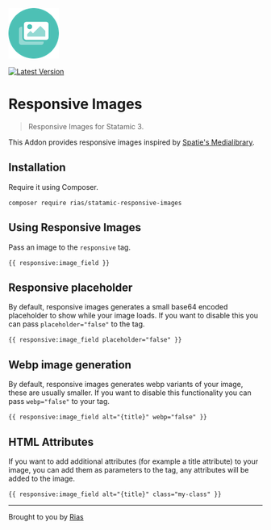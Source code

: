 ![Icon](icon.png)

[![Latest Version](https://img.shields.io/github/release/riasvdv/statamic-responsive-images.svg?style=flat-square)](https://github.com/riasvdv/statamic-responsive-images/releases)

# Responsive Images

> Responsive Images for Statamic 3.

This Addon provides responsive images inspired by [Spatie's Medialibrary](https://github.com/spatie/laravel-medialibrary).

## Installation

Require it using Composer.

```
composer require rias/statamic-responsive-images
```

## Using Responsive Images

Pass an image to the `responsive` tag.

```twig
{{ responsive:image_field }}
```

## Responsive placeholder

By default, responsive images generates a small base64 encoded placeholder to show while your image loads. If you want to disable this you can pass `placeholder="false"` to the tag.

```twig
{{ responsive:image_field placeholder="false" }}
```

## Webp image generation

By default, responsive images generates webp variants of your image, these are usually smaller. If you want to disable this functionality you can pass `webp="false"` to your tag.

```twig
{{ responsive:image_field alt="{title}" webp="false" }}
```

## HTML Attributes

If you want to add additional attributes (for example a title attribute) to your image, you can add them as parameters to the tag, any attributes will be added to the image.

```twig
{{ responsive:image_field alt="{title}" class="my-class" }}
```

---
Brought to you by [Rias](https://rias.be)
